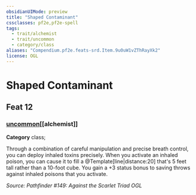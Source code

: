 ```yaml
---
obsidianUIMode: preview
title: "Shaped Contaminant"
cssclasses: pf2e,pf2e-spell
tags:
  - trait/alchemist
  - trait/uncommon
  - category/class
aliases: "Compendium.pf2e.feats-srd.Item.9u0uW1vZThRayXk2"
license: OGL
---
```

# Shaped Contaminant
## Feat 12
### [uncommon](uncommon "Uncommon Rarity Trait")[[alchemist]]

**Category** class; 




Through a combination of careful manipulation and precise breath control, you can deploy inhaled toxins precisely. When you activate an inhaled poison, you can cause it to fill a @Template\[line|distance:20\] that's 5 feet tall rather than a 10-foot cube. You gain a +3 status bonus to saving throws against inhaled poisons that you activate.

*Source: Pathfinder #149: Against the Scarlet Triad*
*OGL*
